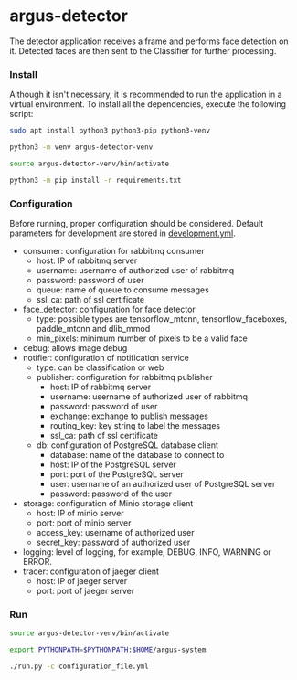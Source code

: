 # argus-detector

The detector application receives a frame and performs face detection on it.
Detected faces are then sent to the Classifier for further processing.

### Install

Although it isn't necessary, it is recommended to run the application in a virtual environment.
To install all the dependencies, execute the following script: 

```bash
sudo apt install python3 python3-pip python3-venv

python3 -m venv argus-detector-venv

source argus-detector-venv/bin/activate

python3 -m pip install -r requirements.txt
```

### Configuration

Before running, proper configuration should be considered.
Default parameters for development are stored in [development.yml](config/development.yml).


- consumer: configuration for rabbitmq consumer
  - host: IP of rabbitmq server
  - username: username of authorized user of rabbitmq
  - password: password of user
  - queue: name of queue to consume messages
  - ssl_ca: path of ssl certificate
- face_detector: configuration for face detector
  - type: possible types are tensorflow_mtcnn, tensorflow_faceboxes, paddle_mtcnn and dlib_mmod
  - min_pixels: minimum number of pixels to be a valid face
- debug: allows image debug
- notifier: configuration of notification service
  - type: can be classification or web
  - publisher: configuration for rabbitmq publisher
    - host: IP of rabbitmq server
    - username: username of authorized user of rabbitmq
    - password: password of user
    - exchange: exchange to publish messages
    - routing_key: key string to label the messages
    - ssl_ca: path of ssl certificate
  - db: configuration of PostgreSQL database client
    - database: name of the database to connect to
    - host: IP of the PostgreSQL server
    - port: port of the PostgreSQL server
    - user: username of an authorized user of PostgreSQL server
    - password: password of the user
- storage: configuration of Minio storage client
  - host: IP of minio server
  - port: port of minio server
  - access_key: username of authorized user
  - secret_key: password of authorized user
- logging: level of logging, for example, DEBUG, INFO, WARNING or ERROR.
- tracer: configuration of jaeger client
  - host: IP of jaeger server
  - port: port of jaeger server

### Run

```bash
source argus-detector-venv/bin/activate

export PYTHONPATH=$PYTHONPATH:$HOME/argus-system

./run.py -c configuration_file.yml
```
